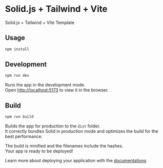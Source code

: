 # Solid.js + Tailwind + Vite

Solid.js + Tailwind + Vite Template

## Usage

```bash
npm install
```

## Development

```bash
npm run dev
```

Runs the app in the development mode.<br>
Open [http://localhost:5173](http://localhost:5173) to view it in the browser.


## Build

```bash
npm run build
```

Builds the app for production to the `dist` folder.<br>
It correctly bundles Solid in production mode and optimizes the build for the best performance.

The build is minified and the filenames include the hashes.<br>
Your app is ready to be deployed!

Learn more about deploying your application with the [documentations](https://vitejs.dev/guide/static-deploy.html)
